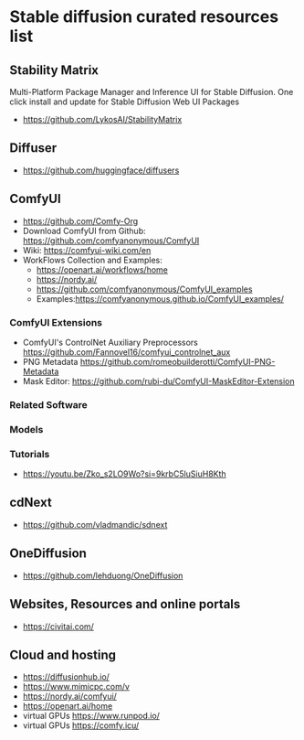 # Stable diffusion curated resources list

## Stability Matrix
Multi-Platform Package Manager and Inference UI for Stable Diffusion. One click install and update for Stable Diffusion Web UI Packages
  - https://github.com/LykosAI/StabilityMatrix
    
## Diffuser
  - https://github.com/huggingface/diffusers

## ComfyUI 
  - https://github.com/Comfy-Org
  - Download ComfyUI from Github: https://github.com/comfyanonymous/ComfyUI
  - Wiki: https://comfyui-wiki.com/en
  - WorkFlows Collection and Examples:
    - https://openart.ai/workflows/home
    - https://nordy.ai/
    - https://github.com/comfyanonymous/ComfyUI_examples
    - Examples:https://comfyanonymous.github.io/ComfyUI_examples/

### ComfyUI Extensions
  - ComfyUI's ControlNet Auxiliary Preprocessors https://github.com/Fannovel16/comfyui_controlnet_aux
  - PNG Metadata https://github.com/romeobuilderotti/ComfyUI-PNG-Metadata
  - Mask Editor: https://github.com/rubi-du/ComfyUI-MaskEditor-Extension 

### Related Software
  
### Models
### Tutorials
- https://youtu.be/Zko_s2LO9Wo?si=9krbC5luSiuH8Kth


## cdNext
  - https://github.com/vladmandic/sdnext 
  

  
## OneDiffusion
  - https://github.com/lehduong/OneDiffusion

## Websites, Resources and online portals
  - https://civitai.com/
## Cloud and hosting
  - https://diffusionhub.io/
  - https://www.mimicpc.com/v
  - https://nordy.ai/comfyui/
  - https://openart.ai/home
  - virtual GPUs https://www.runpod.io/
  - virtual GPUs https://comfy.icu/
